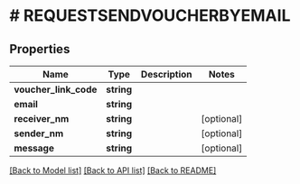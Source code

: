 # # REQUESTSENDVOUCHERBYEMAIL

## Properties

Name | Type | Description | Notes
------------ | ------------- | ------------- | -------------
**voucher_link_code** | **string** |  |
**email** | **string** |  |
**receiver_nm** | **string** |  | [optional]
**sender_nm** | **string** |  | [optional]
**message** | **string** |  | [optional]

[[Back to Model list]](../../README.md#models) [[Back to API list]](../../README.md#endpoints) [[Back to README]](../../README.md)

